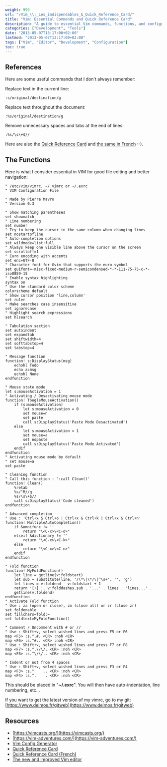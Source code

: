 ```yaml
---
weight: 999
url: "/Vim_\\:_Les_indispendables_&_Quick_Reference_Card/"
title: "Vim: Essential Commands and Quick Reference Card"
description: "A guide to essential Vim commands, functions, and configuration options with a quick reference card for Vim users."
categories: ["Development", "Tools"]
date: "2013-05-07T13:17:00+02:00"
lastmod: "2013-05-07T13:17:00+02:00"
tags: ["Vim", "Editor", "Development", "Configuration"]
toc: true
---
```


## References

Here are some useful commands that I don't always remember:

Replace text in the current line:

```
:s/original/destination/g
```

Replace text throughout the document:

```
:%s/original/destination/g
```

Remove unnecessary spaces and tabs at the end of lines:

```
:%s/\s\+$//
```

Here are also the [Quick Reference Card](/pdf/vimqrc.pdf) and [the same in French](/pdf/vimqrcfr.pdf) :-).

## The Functions

Here is what I consider essential in VIM for good file editing and better navigation:

```
" /etc/vim/vimrc, ~/.vimrc or ~/.exrc
" VIM Configuration File

" Made by Pierre Mavro
" Version 0.3

" Show matching parentheses
set showmatch
" Line numbering
set number
" Try to keep the cursor in the same column when changing lines
set nostartofline
" Auto-completion options
set wildmode=list:full
" Always keep one visible line above the cursor on the screen
set scrolloff=1
" Euro encoding with accents
set enc=UTF-8
" Character font for Gvim that supports the euro symbol
set guifont=-misc-fixed-medium-r-semicondensed-*-*-111-75-75-c-*-iso8859-15
" Enable syntax highlighting
syntax on
" Use the standard color scheme
colorscheme default
" Show cursor position 'line,column'
set ruler
" Make searches case insensitive
set ignorecase
" Highlight search expressions
set hlsearch

" Tabulation section
set autoindent
set expandtab
set shiftwidth=4
set softtabstop=4
set tabstop=4

" Message function
function! s:DisplayStatus(msg)
    echohl Todo
    echo a:msg
    echohl None
endfunction

" Mouse state mode
let s:mouseActivation = 1 
" Activating / Desactivating mouse mode
function! ToogleMouseActivation()
    if (s:mouseActivation)
        let s:mouseActivation = 0 
        set mouse=n
        set paste
        call s:DisplayStatus('Paste Mode Desactivated')
    else
        let s:mouseActivation = 1 
        set mouse=a
        set nopaste
        call s:DisplayStatus('Paste Mode Activated')
    endif
endfunction
" Activating mouse mode by default
" set mouse=a
set paste

" Cleaning function
" Call this function : ':call Clean()'
function! Clean()
    %retab
    %s/^M//g
    %s/\s\+$//
    call s:DisplayStatus('Code cleaned')
endfunction

" Advanced completion
" Use : 'Ctrl+x & Ctrl+o | Ctrl+x & Ctrl+k | Ctrl+x & Ctrl+n'
function! MultipleAutoCompletion()
    if &omnifunc != ''
        return "\<C-x>\<C-o>"
    elseif &dictionary != ''
        return "\<C-x>\<C-k>"
    else
        return "\<C-x>\<C-n>"
    endif
endfunction

" Fold function
function! MyFoldFunction()
    let line = getline(v:foldstart)
    let sub = substitute(line, '/\*\|\*/\|^\s+', '', 'g')
    let lines = v:foldend - v:foldstart + 1
    return '[+] '. v:folddashes.sub . '...' . lines . 'lines...' .
    getline(v:foldend)
endfunction
" Activate Fold function
" Use : za (open or close), zm (close all) or zr (close zr)
set foldenable
set fillchars=fold:=
set foldtext=MyFoldFunction()

" Comment / Uncomment with # or //
" Use : Shift+v, select wished lines and press F5 or F6
map <F5> :s.^.#. <CR> :noh <CR>
map <F6> :s.^#.. <CR> :noh <CR>
" Use : Shift+v, select wished lines and press F7 or F8
map <F7> :s.^.\/\/. <CR> :noh <CR>
map <F8> :s.^\/\/.. <CR> :noh <CR>

" Indent or not from 4 spaces
" Use : Shift+v, select wished lines and press F3 or F4
map <F3> :s.^    .. <CR> :noh <CR>
map <F4> :s.^.    . <CR> :noh <CR>
```

This should be placed in "**~/.exrc**". You will then have auto-indentation, line numbering, etc...

If you want to get the latest version of my vimrc, go to my git: [https://www.deimos.fr/gitweb](https://www.deimos.fr/gitweb)

## Resources
- [https://vimcasts.org/](https://vimcasts.org/)
- [https://vim-adventures.com/](https://vim-adventures.com/)
- [Vim Config Generator](https://yoursachet.com/)
- [Quick Reference Card](/pdf/vimqrc.pdf)
- [Quick Reference Card (French)](/pdf/vimqrcfr.pdf)
- [The new and improved Vim editor](/pdf/au-speakingunix_vim-pdf.pdf)

